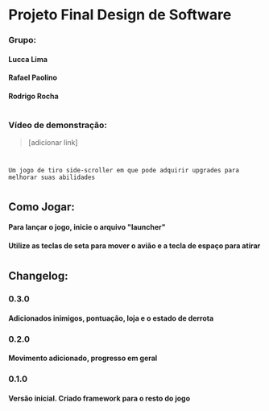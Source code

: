 # Projeto Final Design de Software

### Grupo:
#### Lucca Lima
#### Rafael Paolino
#### Rodrigo Rocha

#

### Vídeo de demonstração: 
>[adicionar link]

#
    Um jogo de tiro side-scroller em que pode adquirir upgrades para melhorar suas abilidades
#

## Como Jogar: 
#### Para lançar o jogo, inicie o arquivo **"launcher"**
#### Utilize as teclas de seta para mover o avião e a tecla de espaço para atirar
#


## Changelog:

### 0.3.0
#### Adicionados inimigos, pontuação, loja e o estado de derrota

### 0.2.0
#### Movimento adicionado, progresso em geral

### 0.1.0
#### Versão inicial. Criado framework para o resto do jogo